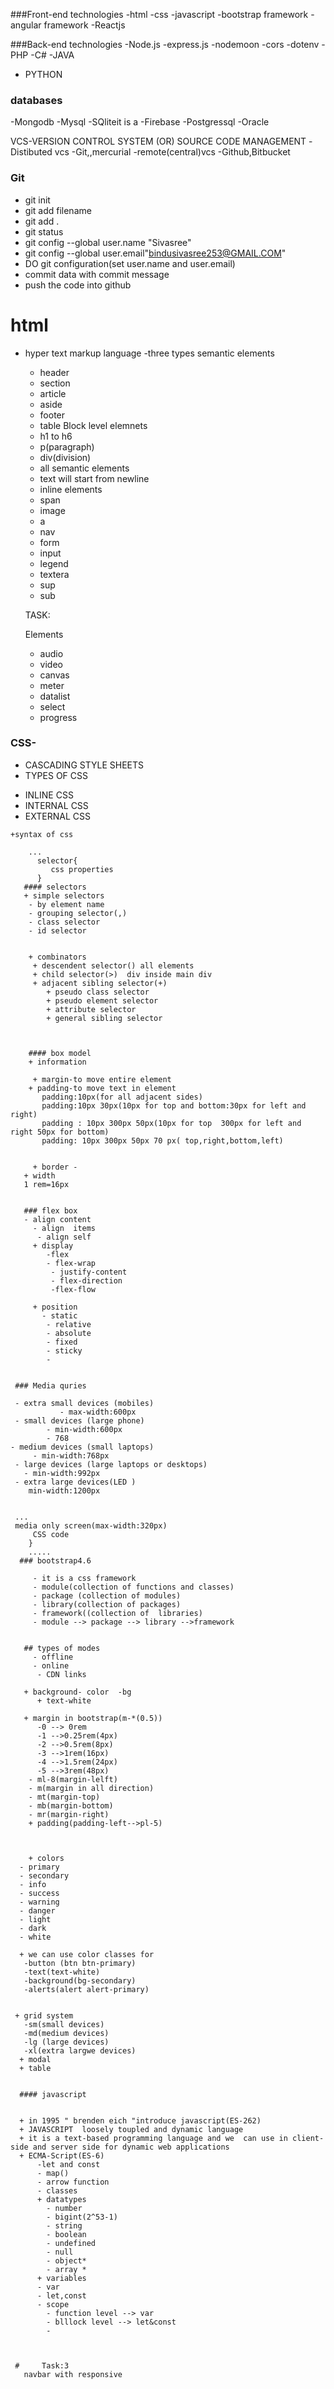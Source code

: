 ###Front-end technologies
 -html
  -css
  -javascript
  -bootstrap framework
  -angular framework
  -Reactjs

###Back-end technologies
  -Node.js
       -express.js
        -nodemoon
         -cors
        -dotenv
   -PHP
   -C#
   -JAVA
   - PYTHON

### databases
-Mongodb
-Mysql
-SQliteit is a 
-Firebase
-Postgressql
-Oracle


VCS-VERSION CONTROL SYSTEM (OR) SOURCE CODE MANAGEMENT
   -Distibuted vcs
           -Git,,mercurial
   -remote(central)vcs
           -Github,Bitbucket

### Git
- git init
- git add filename
- git add .
- git status
- git config --global user.name "Sivasree"
- git config --global user.email"bindusivasree253@GMAIL.COM"
- DO git configuration(set user.name and user.email)
- commit data with commit message
- push the code into github


# html
   - hyper text markup language
   -three types
     semantic elements
       - header
       - section
       - article
       - aside
       - footer
       - table
      Block level elemnets
      - h1 to h6
      - p(paragraph)
      - div(division)
      - all semantic elements
      - text will start from newline
      - inline elements
      - span
      - image
      - a
      - nav
      - form
      - input
      - legend 
      - textera
      - sup
       - sub


       TASK:

       Elements
       - audio
       - video
       - canvas
       - meter
       - datalist
       - select
       - progress

  ### CSS- 
  
  + CASCADING  STYLE SHEETS
  + TYPES OF CSS
  - INLINE CSS
   - INTERNAL CSS
   - EXTERNAL CSS
   
    +syntax of css
       
        ...
          selector{
             css properties
          }
       #### selectors
       + simple selectors
        - by element name
        - grouping selector(,)
        - class selector
        - id selector
        

        + combinators
         + descendent selector() all elements
         + child selector(>)  div inside main div 
         + adjacent sibling selector(+)  
            + pseudo class selector
            + pseudo element selector
            + attribute selector
            + general sibling selector
        


        #### box model
        + information
         
         + margin-to move entire element
        + padding-to move text in element
           padding:10px(for all adjacent sides)
           padding:10px 30px(10px for top and bottom:30px for left and right)
           padding : 10px 300px 50px(10px for top  300px for left and right 50px for bottom)
           padding: 10px 300px 50px 70 px( top,right,bottom,left)
           
           
         + border - 
       + width
       1 rem=16px


       ### flex box
       - align content
         - align  items
          - align self
         + display
            -flex
            - flex-wrap
             - justify-content
             - flex-direction
             -flex-flow
       
         + position 
           - static
            - relative
            - absolute
            - fixed
            - sticky
            - 

     
     ### Media quries

     - extra small devices (mobiles)
               - max-width:600px
     - small devices (large phone)
            - min-width:600px
            - 768
    - medium devices (small laptops)
         - min-width:768px
     - large devices (large laptops or desktops)
       - min-width:992px
     - extra large devices(LED )
        min-width:1200px


     ...
     media only screen(max-width:320px)
         CSS code
        }
        .....
      ### bootstrap4.6
       
         - it is a css framework
         - module(collection of functions and classes)
         - package (collection of modules)
         - library(collection of packages)
         - framework((collection of  libraries)
         - module --> package --> library -->framework
         

       ## types of modes
         - offline
         - online
          - CDN links

       + background- color  -bg
          + text-white

       + margin in bootstrap(m-*(0.5))
          -0 --> 0rem
          -1 -->0.25rem(4px)
          -2 -->0.5rem(8px)
          -3 -->1rem(16px)
          -4 -->1.5rem(24px)
          -5 -->3rem(48px)
        - ml-8(margin-lelft)
        - m(margin in all direction)
        - mt(margin-top)
        - mb(margin-bottom)
        - mr(margin-right)
        + padding(padding-left-->pl-5) 



        + colors
      - primary
      - secondary
      - info
      - success
      - warning
      - danger
      - light
      - dark
      - white

      + we can use color classes for 
       -button (btn btn-primary)
       -text(text-white)
       -background(bg-secondary)
       -alerts(alert alert-primary)
       
     
     + grid system
       -sm(small devices)
       -md(medium devices)
       -lg (large devices)
       -xl(extra largwe devices)
      + modal
      + table


      #### javascript


      + in 1995 " brenden eich "introduce javascript(ES-262)
      + JAVASCRIPT  loosely toupled and dynamic language
      + it is a text-based programming language and we  can use in client-side and server side for dynamic web applications
      + ECMA-Script(ES-6)
          -let and const
          - map()
          - arrow function
          - classes
          + datatypes
            - number
            - bigint(2^53-1)
            - string
            - boolean
            - undefined
            - null
            - object*
            - array *
          + variables
          - var
          - let,const
          - scope
            - function level --> var
            - blllock level --> let&const
            - 
            

 
     #     Task:3
       navbar with responsive


















     ###### Reference links
     -[Flaticon](https://www.flaticon.com/) to download logos
    - [for coloring ]https://htmlcolorcodes.com/
    -[color codes](https://www.flaticon.com/) 